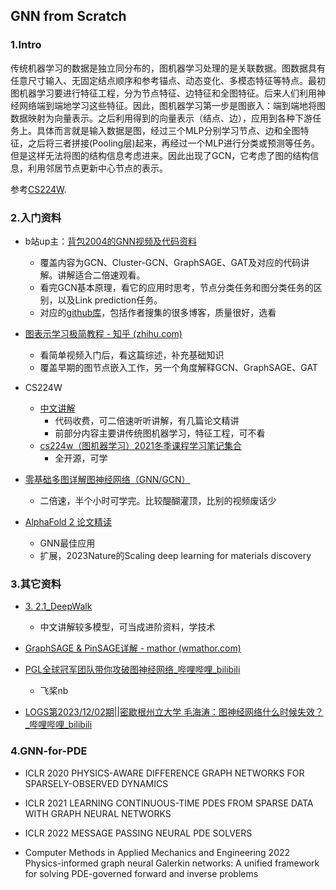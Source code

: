 ## GNN from Scratch

### 1.Intro

传统机器学习的数据是独立同分布的，图机器学习处理的是关联数据。图数据具有任意尺寸输入、无固定结点顺序和参考锚点、动态变化、多模态特征等特点。最初图机器学习要进行特征工程，分为节点特征、边特征和全图特征。后来人们利用神经网络端到端地学习这些特征。因此，图机器学习第一步是图嵌入：端到端地将图数据映射为向量表示。之后利用得到的向量表示（结点、边），应用到各种下游任务上。具体而言就是输入数据是图，经过三个MLP分别学习节点、边和全图特征，之后将三者拼接(Pooling层)起来，再经过一个MLP进行分类或预测等任务。但是这样无法将图的结构信息考虑进来。因此出现了GCN，它考虑了图的结构信息，利用邻居节点更新中心节点的表示。

参考[CS224W](https://github.com/TommyZihao/zihao_course/tree/main/CS224W).

### 2.入门资料

+ b站up主：[背包2004的GNN视频及代码资料](https://www.bilibili.com/video/BV1v64y1j7nJ/?spm_id_from=333.788&vd_source=d8d2c837a6fad4a93cc95f349e30e2fe)
  + 覆盖内容为GCN、Cluster-GCN、GraphSAGE、GAT及对应的代码讲解。讲解适合二倍速观看。
  + 看完GCN基本原理，看它的应用时思考，节点分类任务和图分类任务的区别，以及Link prediction任务。
  + 对应的[github库](https://github.com/wisherg/python_data_course)，包括作者搜集的很多博客，质量很好，选看

+ [图表示学习极简教程 - 知乎 (zhihu.com)](https://zhuanlan.zhihu.com/p/112295277)
  + 看简单视频入门后，看这篇综述，补充基础知识
  + 覆盖早期的图节点嵌入工作，另一个角度解释GCN、GraphSAGE、GAT
+ CS224W
  + [中文讲解](https://github.com/TommyZihao/zihao_course/tree/main/CS224W)
    + 代码收费，可二倍速听听讲解，有几篇论文精讲
    + 前部分内容主要讲传统图机器学习，特征工程，可不看
  + [cs224w（图机器学习）2021冬季课程学习笔记集合](https://blog.csdn.net/PolarisRisingWar/article/details/117287320)
    + 全开源，可学
+ [零基础多图详解图神经网络（GNN/GCN）](https://www.bilibili.com/video/BV1iT4y1d7zP/?spm_id_from=333.788&vd_source=d8d2c837a6fad4a93cc95f349e30e2fe)
  + 二倍速，半个小时可学完。比较醍醐灌顶，比别的视频废话少
+ [AlphaFold 2 论文精读](https://www.bilibili.com/video/BV1oR4y1K7Xr/?spm_id_from=333.788&vd_source=d8d2c837a6fad4a93cc95f349e30e2fe)
  + GNN最佳应用
  + 扩展，2023Nature的Scaling deep learning for materials discovery

### 3.其它资料

+ [3. 2.1_DeepWalk](https://www.bilibili.com/video/BV1Jz4y1z7Ws/?p=3&spm_id_from=pageDriver&vd_source=d8d2c837a6fad4a93cc95f349e30e2fe)
  + 中文讲解较多模型，可当成进阶资料，学技术
+ [GraphSAGE & PinSAGE详解 - mathor (wmathor.com)](https://wmathor.com/index.php/archives/1533/)

+ [PGL全球冠军团队带你攻破图神经网络_哔哩哔哩_bilibili](https://www.bilibili.com/video/BV1rf4y1v7cU/?spm_id_from=333.337.search-card.all.click&vd_source=d8d2c837a6fad4a93cc95f349e30e2fe)
  + 飞桨nb
+ [LOGS第2023/12/02期||密歇根州立大学 毛海涛：图神经网络什么时候失效？_哔哩哔哩_bilibili](https://www.bilibili.com/video/BV1jj411s7h5/?spm_id_from=333.1007.tianma.1-2-2.click&vd_source=d8d2c837a6fad4a93cc95f349e30e2fe)

### 4.GNN-for-PDE

+ ICLR 2020 PHYSICS-AWARE DIFFERENCE GRAPH NETWORKS FOR SPARSELY-OBSERVED DYNAMICS

+ ICLR 2021 LEARNING CONTINUOUS-TIME PDES FROM SPARSE DATA WITH GRAPH NEURAL NETWORKS
+ ICLR 2022 MESSAGE PASSING NEURAL PDE SOLVERS
+ Computer Methods in Applied Mechanics and Engineering 2022 Physics-informed graph neural Galerkin networks: A unified framework for solving PDE-governed forward and inverse problems